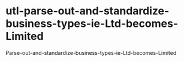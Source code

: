 # utl-parse-out-and-standardize-business-types-ie-Ltd-becomes-Limited
Parse-out-and-standardize-business-types-ie-Ltd-becomes-Limited  
